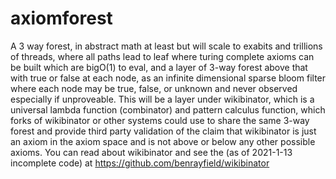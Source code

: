 # axiomforest
A 3 way forest, in abstract math at least but will scale to exabits and trillions of threads, where all paths lead to leaf where turing complete axioms can be built which are bigO(1) to eval, and a layer of 3-way forest above that with true or false at each node, as an infinite dimensional sparse bloom filter where each node may be true, false, or unknown and never observed especially if unproveable. This will be a layer under wikibinator, which is a universal lambda function (combinator) and pattern calculus function, which forks of wikibinator or other systems could use to share the same 3-way forest and provide third party validation of the claim that wikibinator is just an axiom in the axiom space and is not above or below any other possible axioms. You can read about wikibinator and see the (as of 2021-1-13 incomplete code) at https://github.com/benrayfield/wikibinator
